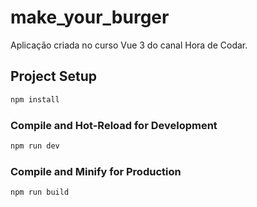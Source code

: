 # make_your_burger

Aplicação criada no curso Vue 3 do canal Hora de Codar.


## Project Setup

```sh
npm install
```

### Compile and Hot-Reload for Development

```sh
npm run dev
```

### Compile and Minify for Production

```sh
npm run build
```
